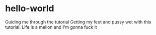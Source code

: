 # hello-world
Guiding me through the tutorial
Getting my feet and pussy wet with this tutorial. Life is a mellon and I'm gonna fuck it

